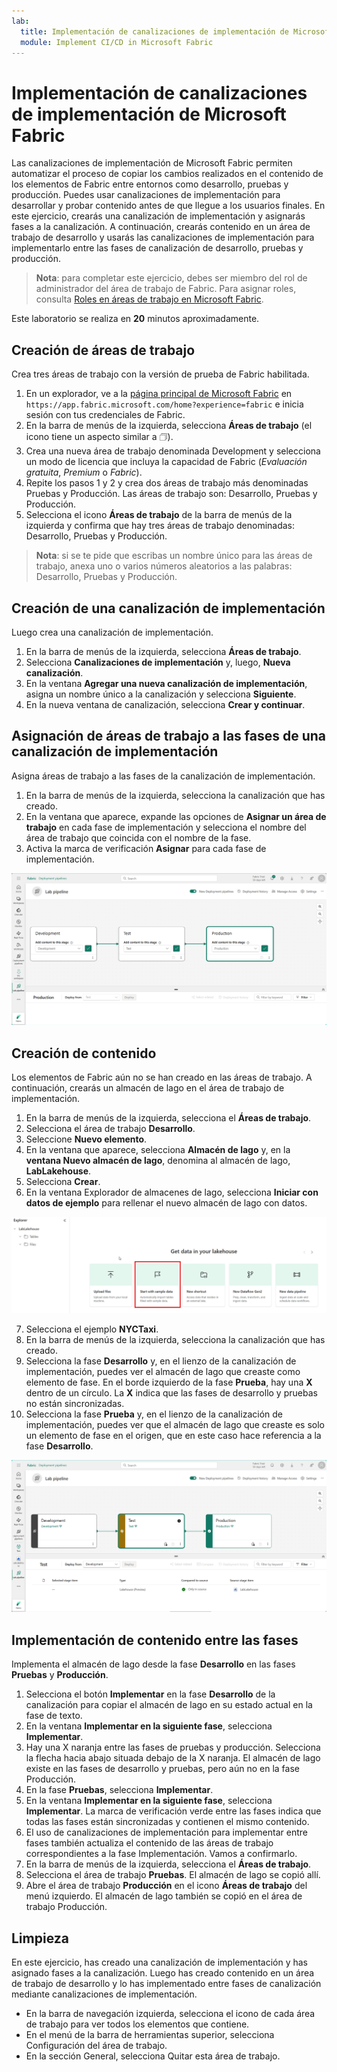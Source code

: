 ```yaml
---
lab:
  title: Implementación de canalizaciones de implementación de Microsoft Fabric
  module: Implement CI/CD in Microsoft Fabric
---
```


# Implementación de canalizaciones de implementación de Microsoft Fabric

Las canalizaciones de implementación de Microsoft Fabric permiten automatizar el proceso de copiar los cambios realizados en el contenido de los elementos de Fabric entre entornos como desarrollo, pruebas y producción. Puedes usar canalizaciones de implementación para desarrollar y probar contenido antes de que llegue a los usuarios finales. En este ejercicio, crearás una canalización de implementación y asignarás fases a la canalización. A continuación, crearás contenido en un área de trabajo de desarrollo y usarás las canalizaciones de implementación para implementarlo entre las fases de canalización de desarrollo, pruebas y producción.

> **Nota**: para completar este ejercicio, debes ser miembro del rol de administrador del área de trabajo de Fabric. Para asignar roles, consulta [Roles en áreas de trabajo en Microsoft Fabric](https://learn.microsoft.com/en-us/fabric/get-started/roles-workspaces).

Este laboratorio se realiza en **20** minutos aproximadamente.

## Creación de áreas de trabajo

Crea tres áreas de trabajo con la versión de prueba de Fabric habilitada.

1. En un explorador, ve a la [página principal de Microsoft Fabric](https://app.fabric.microsoft.com/home?experience=fabric) en `https://app.fabric.microsoft.com/home?experience=fabric` e inicia sesión con tus credenciales de Fabric.
2. En la barra de menús de la izquierda, selecciona **Áreas de trabajo** (el icono tiene un aspecto similar a &#128455;).
3. Crea una nueva área de trabajo denominada Development y selecciona un modo de licencia que incluya la capacidad de Fabric (*Evaluación gratuita*, *Premium* o *Fabric*).
4. Repite los pasos 1 y 2 y crea dos áreas de trabajo más denominadas Pruebas y Producción. Las áreas de trabajo son: Desarrollo, Pruebas y Producción.
5. Selecciona el icono **Áreas de trabajo** de la barra de menús de la izquierda y confirma que hay tres áreas de trabajo denominadas: Desarrollo, Pruebas y Producción.

> **Nota**: si se te pide que escribas un nombre único para las áreas de trabajo, anexa uno o varios números aleatorios a las palabras: Desarrollo, Pruebas y Producción.

## Creación de una canalización de implementación

Luego crea una canalización de implementación.

1. En la barra de menús de la izquierda, selecciona **Áreas de trabajo**.
2. Selecciona **Canalizaciones de implementación** y, luego, **Nueva canalización**.
3. En la ventana **Agregar una nueva canalización de implementación**, asigna un nombre único a la canalización y selecciona **Siguiente**.
4. En la nueva ventana de canalización, selecciona **Crear y continuar**.

## Asignación de áreas de trabajo a las fases de una canalización de implementación

Asigna áreas de trabajo a las fases de la canalización de implementación.

1. En la barra de menús de la izquierda, selecciona la canalización que has creado. 
2. En la ventana que aparece, expande las opciones de **Asignar un área de trabajo** en cada fase de implementación y selecciona el nombre del área de trabajo que coincida con el nombre de la fase.
3. Activa la marca de verificación **Asignar** para cada fase de implementación.

  ![Captura de pantalla de la canalización de implementación.](./Images/deployment-pipeline.png)

## Creación de contenido

Los elementos de Fabric aún no se han creado en las áreas de trabajo. A continuación, crearás un almacén de lago en el área de trabajo de implementación.

1. En la barra de menús de la izquierda, selecciona el **Áreas de trabajo**.
2. Selecciona el área de trabajo **Desarrollo**.
3. Seleccione **Nuevo elemento**.
4. En la ventana que aparece, selecciona **Almacén de lago** y, en la **ventana Nuevo almacén de lago**, denomina al almacén de lago, **LabLakehouse**.
5. Selecciona **Crear**.
6. En la ventana Explorador de almacenes de lago, selecciona **Iniciar con datos de ejemplo** para rellenar el nuevo almacén de lago con datos.

  ![Captura de pantalla del Explorador de almacenes de lago.](./Images/lakehouse-explorer.png)

7. Selecciona el ejemplo **NYCTaxi**.
8. En la barra de menús de la izquierda, selecciona la canalización que has creado.
9. Selecciona la fase **Desarrollo** y, en el lienzo de la canalización de implementación, puedes ver el almacén de lago que creaste como elemento de fase. En el borde izquierdo de la fase **Prueba**, hay una **X** dentro de un círculo. La **X** indica que las fases de desarrollo y pruebas no están sincronizadas.
10. Selecciona la fase **Prueba** y, en el lienzo de la canalización de implementación, puedes ver que el almacén de lago que creaste es solo un elemento de fase en el origen, que en este caso hace referencia a la fase **Desarrollo**.  

  ![Captura de pantalla de la canalización de implementación que muestra errores de coincidencia de contenido entre las fases.](./Images/lab-pipeline-compare.png)

## Implementación de contenido entre las fases

Implementa el almacén de lago desde la fase **Desarrollo** en las fases **Pruebas** y **Producción**.
1. Selecciona el botón **Implementar** en la fase **Desarrollo** de la canalización para copiar el almacén de lago en su estado actual en la fase de texto. 
2. En la ventana **Implementar en la siguiente fase**, selecciona **Implementar**.
3. Hay una X naranja entre las fases de pruebas y producción. Selecciona la flecha hacia abajo situada debajo de la X naranja. El almacén de lago existe en las fases de desarrollo y pruebas, pero aún no en la fase Producción.
4. En la fase **Pruebas**, selecciona **Implementar**.
5. En la ventana **Implementar en la siguiente fase**, selecciona **Implementar**. La marca de verificación verde entre las fases indica que todas las fases están sincronizadas y contienen el mismo contenido.
6. El uso de canalizaciones de implementación para implementar entre fases también actualiza el contenido de las áreas de trabajo correspondientes a la fase Implementación. Vamos a confirmarlo.
7. En la barra de menús de la izquierda, selecciona el **Áreas de trabajo**.
8. Selecciona el área de trabajo **Pruebas**. El almacén de lago se copió allí.
9. Abre el área de trabajo **Producción** en el icono **Áreas de trabajo** del menú izquierdo. El almacén de lago también se copió en el área de trabajo Producción.

## Limpieza

En este ejercicio, has creado una canalización de implementación y has asignado fases a la canalización. Luego has creado contenido en un área de trabajo de desarrollo y lo has implementado entre fases de canalización mediante canalizaciones de implementación.

- En la barra de navegación izquierda, selecciona el icono de cada área de trabajo para ver todos los elementos que contiene.
- En el menú de la barra de herramientas superior, selecciona Configuración del área de trabajo.
- En la sección General, selecciona Quitar esta área de trabajo.
